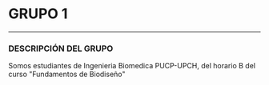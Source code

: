 # GRUPO 1
                
-------------

### DESCRIPCIÓN DEL GRUPO
Somos estudiantes de Ingenieria Biomedica PUCP-UPCH, del horario B del curso "Fundamentos de Biodiseño"
